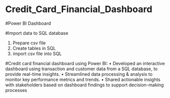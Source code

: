 # Credit_Card_Financial_Dashboard
#Power BI Dashboard

#Import data to SQL database
 1. Prepare csv file 
 2. Create tables in SQL
 3. import csv file into SQL

#Credit card financial dashboard using Power BI:
 • Developed an interactive dashboard using 
   transaction and customer data from a SQL database, 
   to provide real-time insights. 
 • Streamlined data processing & analysis to monitor 
   key performance metrics and trends.
 • Shared actionable insights with stakeholders based 
   on dashboard findings to support decision-making 
   processes
